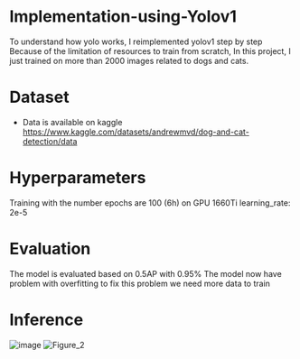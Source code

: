# Implementation-using-Yolov1
To understand how yolo works, I reimplemented yolov1 step by step
Because of the limitation of resources to train from scratch, In this project, I just trained on more than 2000 images related to dogs and cats.
# Dataset
- Data is available on kaggle https://www.kaggle.com/datasets/andrewmvd/dog-and-cat-detection/data
# Hyperparameters
Training with the number epochs are 100 (6h) on GPU 1660Ti
learning_rate: 2e-5

# Evaluation 
The model is evaluated based on 0.5AP with 0.95% 
The model now have problem with overfitting to fix this problem we need more data to train
# Inference 
![image](https://github.com/bi-nguyen/Implementation-using-Yolov1/assets/106424285/b1ecb804-1b5a-42ff-aa83-e72422fefd56)
![Figure_2](https://github.com/bi-nguyen/Implementation-using-Yolov1/assets/106424285/95654e7a-3238-47cf-9424-12d2309226fa)



